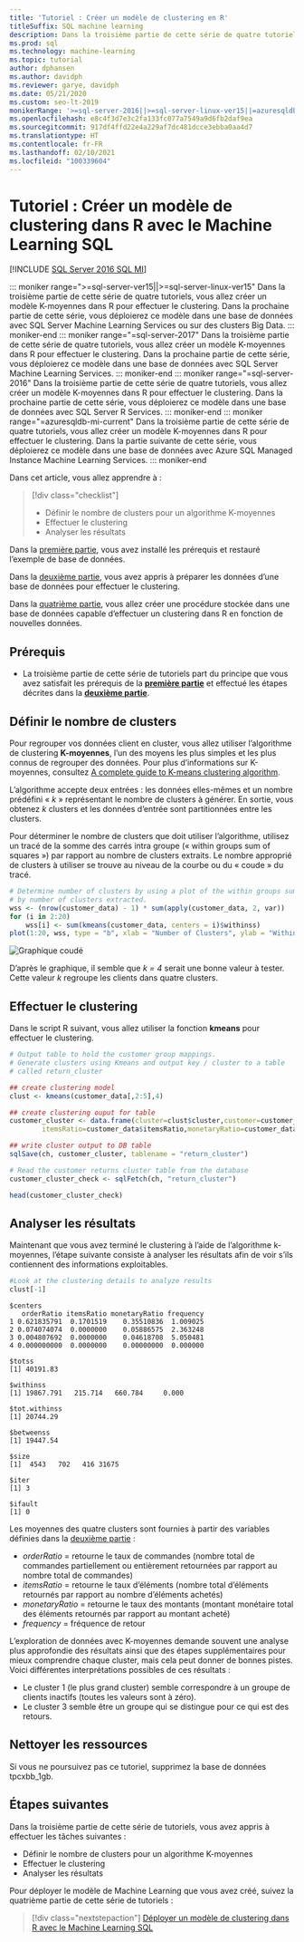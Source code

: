 ```yaml
---
title: 'Tutoriel : Créer un modèle de clustering en R'
titleSuffix: SQL machine learning
description: Dans la troisième partie de cette série de quatre tutoriels, vous allez créer un modèle K-moyennes pour effectuer le clustering dans R avec le Machine Learning SQL.
ms.prod: sql
ms.technology: machine-learning
ms.topic: tutorial
author: dphansen
ms.author: davidph
ms.reviewer: garye, davidph
ms.date: 05/21/2020
ms.custom: seo-lt-2019
monikerRange: '>=sql-server-2016||>=sql-server-linux-ver15||=azuresqldb-mi-current'
ms.openlocfilehash: e8c4f3d7e3c2fa133fc077a7549a9d6fb2daf9ea
ms.sourcegitcommit: 917df4ffd22e4a229af7dc481dcce3ebba0aa4d7
ms.translationtype: HT
ms.contentlocale: fr-FR
ms.lasthandoff: 02/10/2021
ms.locfileid: "100339604"
---
```

# <a name="tutorial-build-a-clustering-model-in-r-with-sql-machine-learning"></a>Tutoriel : Créer un modèle de clustering dans R avec le Machine Learning SQL
[!INCLUDE [SQL Server 2016 SQL MI](../../includes/applies-to-version/sqlserver2016-asdbmi.md)]

::: moniker range=">=sql-server-ver15||>=sql-server-linux-ver15"
Dans la troisième partie de cette série de quatre tutoriels, vous allez créer un modèle K-moyennes dans R pour effectuer le clustering. Dans la prochaine partie de cette série, vous déploierez ce modèle dans une base de données avec SQL Server Machine Learning Services ou sur des clusters Big Data.
::: moniker-end
::: moniker range="=sql-server-2017"
Dans la troisième partie de cette série de quatre tutoriels, vous allez créer un modèle K-moyennes dans R pour effectuer le clustering. Dans la prochaine partie de cette série, vous déploierez ce modèle dans une base de données avec SQL Server Machine Learning Services.
::: moniker-end
::: moniker range="=sql-server-2016"
Dans la troisième partie de cette série de quatre tutoriels, vous allez créer un modèle K-moyennes dans R pour effectuer le clustering. Dans la prochaine partie de cette série, vous déploierez ce modèle dans une base de données avec SQL Server R Services.
::: moniker-end
::: moniker range="=azuresqldb-mi-current"
Dans la troisième partie de cette série de quatre tutoriels, vous allez créer un modèle K-moyennes dans R pour effectuer le clustering. Dans la partie suivante de cette série, vous déploierez ce modèle dans une base de données avec Azure SQL Managed Instance Machine Learning Services.
::: moniker-end

Dans cet article, vous allez apprendre à :

> [!div class="checklist"]
> * Définir le nombre de clusters pour un algorithme K-moyennes
> * Effectuer le clustering
> * Analyser les résultats

Dans la [première partie](r-clustering-model-introduction.md), vous avez installé les prérequis et restauré l’exemple de base de données.

Dans la [deuxième partie](r-clustering-model-prepare-data.md), vous avez appris à préparer les données d’une base de données pour effectuer le clustering.

Dans la [quatrième partie](r-clustering-model-deploy.md), vous allez créer une procédure stockée dans une base de données capable d’effectuer un clustering dans R en fonction de nouvelles données.

## <a name="prerequisites"></a>Prérequis

* La troisième partie de cette série de tutoriels part du principe que vous avez satisfait les prérequis de la [**première partie**](r-clustering-model-introduction.md) et effectué les étapes décrites dans la [**deuxième partie**](r-clustering-model-prepare-data.md).

## <a name="define-the-number-of-clusters"></a>Définir le nombre de clusters

Pour regrouper vos données client en cluster, vous allez utiliser l’algorithme de clustering **K-moyennes**, l’un des moyens les plus simples et les plus connus de regrouper des données.
Pour plus d’informations sur K-moyennes, consultez [A complete guide to K-means clustering algorithm](https://www.kdnuggets.com/2019/05/guide-k-means-clustering-algorithm.html).

L’algorithme accepte deux entrées : les données elles-mêmes et un nombre prédéfini « *k* » représentant le nombre de clusters à générer.
En sortie, vous obtenez *k* clusters et les données d’entrée sont partitionnées entre les clusters.

Pour déterminer le nombre de clusters que doit utiliser l’algorithme, utilisez un tracé de la somme des carrés intra groupe (« within groups sum of squares ») par rapport au nombre de clusters extraits. Le nombre approprié de clusters à utiliser se trouve au niveau de la courbe ou du « coude » du tracé.

```r
# Determine number of clusters by using a plot of the within groups sum of squares,
# by number of clusters extracted. 
wss <- (nrow(customer_data) - 1) * sum(apply(customer_data, 2, var))
for (i in 2:20)
    wss[i] <- sum(kmeans(customer_data, centers = i)$withinss)
plot(1:20, wss, type = "b", xlab = "Number of Clusters", ylab = "Within groups sum of squares")
```

![Graphique coudé](./media/elbow-graph.png)

D’après le graphique, il semble que *k = 4* serait une bonne valeur à tester. Cette valeur *k* regroupe les clients dans quatre clusters.

## <a name="perform-clustering"></a>Effectuer le clustering

Dans le script R suivant, vous allez utiliser la fonction **kmeans** pour effectuer le clustering.

```r
# Output table to hold the customer group mappings.
# Generate clusters using Kmeans and output key / cluster to a table
# called return_cluster

## create clustering model
clust <- kmeans(customer_data[,2:5],4)

## create clustering ouput for table
customer_cluster <- data.frame(cluster=clust$cluster,customer=customer_data$customer,orderRatio=customer_data$orderRatio,
        itemsRatio=customer_data$itemsRatio,monetaryRatio=customer_data$monetaryRatio,frequency=customer_data$frequency)

## write cluster output to DB table
sqlSave(ch, customer_cluster, tablename = "return_cluster")

# Read the customer returns cluster table from the database
customer_cluster_check <- sqlFetch(ch, "return_cluster")

head(customer_cluster_check)
```

## <a name="analyze-the-results"></a>Analyser les résultats

Maintenant que vous avez terminé le clustering à l’aide de l’algorithme k-moyennes, l’étape suivante consiste à analyser les résultats afin de voir s’ils contiennent des informations exploitables.

```r
#Look at the clustering details to analyze results
clust[-1]
```

```results
$centers
   orderRatio itemsRatio monetaryRatio frequency
1 0.621835791  0.1701519    0.35510836  1.009025
2 0.074074074  0.0000000    0.05886575  2.363248
3 0.004807692  0.0000000    0.04618708  5.050481
4 0.000000000  0.0000000    0.00000000  0.000000

$totss
[1] 40191.83

$withinss
[1] 19867.791   215.714   660.784     0.000

$tot.withinss
[1] 20744.29

$betweenss
[1] 19447.54

$size
[1]  4543   702   416 31675

$iter
[1] 3

$ifault
[1] 0

```

Les moyennes des quatre clusters sont fournies à partir des variables définies dans la [deuxième partie](r-clustering-model-prepare-data.md#separate-customers) :

* *orderRatio* = retourne le taux de commandes (nombre total de commandes partiellement ou entièrement retournées par rapport au nombre total de commandes)
* *itemsRatio* = retourne le taux d’éléments (nombre total d’éléments retournés par rapport au nombre d’éléments achetés)
* *monetaryRatio* = retourne le taux des montants (montant monétaire total des éléments retournés par rapport au montant acheté)
* *frequency* = fréquence de retour

L’exploration de données avec K-moyennes demande souvent une analyse plus approfondie des résultats ainsi que des étapes supplémentaires pour mieux comprendre chaque cluster, mais cela peut donner de bonnes pistes.
Voici différentes interprétations possibles de ces résultats :

* Le cluster 1 (le plus grand cluster) semble correspondre à un groupe de clients inactifs (toutes les valeurs sont à zéro).
* Le cluster 3 semble être un groupe qui se distingue pour ce qui est des retours.

## <a name="clean-up-resources"></a>Nettoyer les ressources

Si vous ne poursuivez pas ce tutoriel, supprimez la base de données tpcxbb_1gb.

## <a name="next-steps"></a>Étapes suivantes

Dans la troisième partie de cette série de tutoriels, vous avez appris à effectuer les tâches suivantes :

* Définir le nombre de clusters pour un algorithme K-moyennes
* Effectuer le clustering
* Analyser les résultats

Pour déployer le modèle de Machine Learning que vous avez créé, suivez la quatrième partie de cette série de tutoriels :

> [!div class="nextstepaction"]
> [Déployer un modèle de clustering dans R avec le Machine Learning SQL](r-clustering-model-deploy.md)
